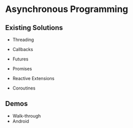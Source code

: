 # Asynchronous Programming

## Existing Solutions

* Threading


* Callbacks
* Futures
* Promises
* Reactive Extensions
* Coroutines

## Demos

* Walk-through
* Android
